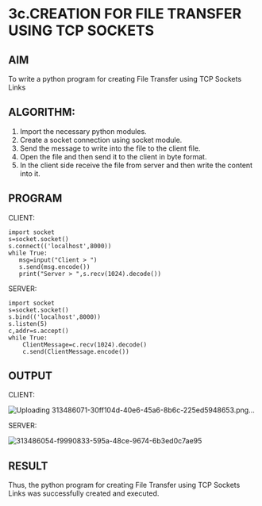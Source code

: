 # 3c.CREATION FOR FILE TRANSFER USING TCP SOCKETS
## AIM
To write a python program for creating File Transfer using TCP Sockets Links
## ALGORITHM:
1. Import the necessary python modules.
2. Create a socket connection using socket module.
3. Send the message to write into the file to the client file.
4. Open the file and then send it to the client in byte format.
5. In the client side receive the file from server and then write the content into it.
## PROGRAM
CLIENT:
```
import socket 
s=socket.socket() 
s.connect(('localhost',8000)) 
while True: 
   msg=input("Client > ") 
   s.send(msg.encode()) 
   print("Server > ",s.recv(1024).decode())
```
SERVER:
```
import socket 
s=socket.socket() 
s.bind(('localhost',8000)) 
s.listen(5) 
c,addr=s.accept() 
while True: 
    ClientMessage=c.recv(1024).decode() 
    c.send(ClientMessage.encode()) 

```
## OUTPUT
CLIENT:

![Uploading 313486071-30ff104d-40e6-45a6-8b6c-225ed5948653.png…]()


SERVER:

![313486054-f9990833-595a-48ce-9674-6b3ed0c7ae95](https://github.com/mades2112/3c.FILE_TRANSFER_USING_TCP_SOCKETS/assets/152461996/7850c618-64c9-4d60-ae83-03d178c6ffd2)

## RESULT
Thus, the python program for creating File Transfer using TCP Sockets Links was 
successfully created and executed.
